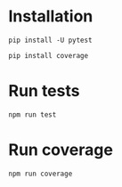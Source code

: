 # Installation

```
pip install -U pytest
```

```
pip install coverage
```

# Run tests
```
npm run test
```

# Run coverage
```
npm run coverage
```
